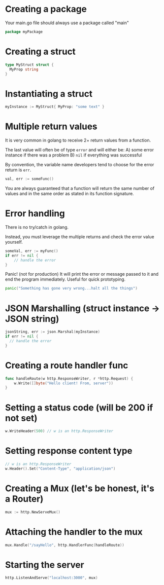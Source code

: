 # Creating a package
Your main.go file should always use a package called "main"
```go
package myPackage
```

# Creating a struct

```go
type MyStruct struct {
  MyProp string
}
```

# Instantiating a struct

```go
myInstance := MyStruct{ MyProp: "some text" }
```

# Multiple return values

It is very common in golang to receive 2+ return values from a function.

The last value will often be of type `error` and will either be:
A) some error instance if there was a problem
B) `nil` if everything was successful

By convention, the variable name developers tend to choose for the error return is `err`.

```go
val, err := someFunc()
```

You are always guaranteed that a function will return the same number of values and in the same order as stated in its function signature.

# Error handling

There is no try/catch in golang.

Instead, you must leverage the multiple returns and check the error value yourself.

```go
someVal, err := myFunc()
if err != nil {
	// handle the error
}
```

Panic! (not for production)
It will print the error or message passed to it and end the program immediately.
Useful for quick prototyping.

```go
panic("Something has gone very wrong...halt all the things")
```

# JSON Marshalling (struct instance -> JSON string)

```go
jsonString, err := json.Marshal(myInstance)
if err != nil {
  // handle the error
}
```

# Creating a route handler func

```go
func handleRoute(w http.ResponseWriter, r *http.Request) {
	w.Write([]byte("Hello client! From, server"))
}
```

# Setting a status code (will be 200 if not set)

```go
w.WriteHeader(500) // w is an http.ResponseWriter
```

# Setting response content type

```go
// w is an http.ResponseWriter
w.Header().Set("Content-Type", "application/json")
```

# Creating a Mux (let's be honest, it's a Router)

```go
mux := http.NewServeMux()
```

# Attaching the handler to the mux

```go
mux.Handle("/sayHello", http.HandlerFunc(handleRoute))
```

# Starting the server

```go
http.ListenAndServe("localhost:3000", mux)
```
